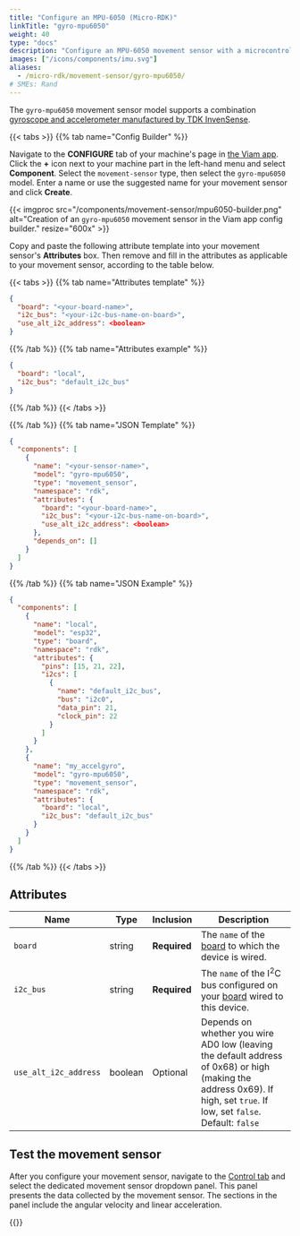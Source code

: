 ```yaml
---
title: "Configure an MPU-6050 (Micro-RDK)"
linkTitle: "gyro-mpu6050"
weight: 40
type: "docs"
description: "Configure an MPU-6050 movement sensor with a microcontroller."
images: ["/icons/components/imu.svg"]
aliases:
  - /micro-rdk/movement-sensor/gyro-mpu6050/
# SMEs: Rand
---
```


The `gyro-mpu6050` movement sensor model supports a combination [gyroscope and accelerometer manufactured by TDK InvenSense](https://invensense.tdk.com/products/motion-tracking/6-axis/mpu-6050/).

{{< tabs >}}
{{% tab name="Config Builder" %}}

Navigate to the **CONFIGURE** tab of your machine's page in [the Viam app](https://app.viam.com).
Click the **+** icon next to your machine part in the left-hand menu and select **Component**.
Select the `movement-sensor` type, then select the `gyro-mpu6050` model.
Enter a name or use the suggested name for your movement sensor and click **Create**.

{{< imgproc src="/components/movement-sensor/mpu6050-builder.png" alt="Creation of an `gyro-mpu6050` movement sensor in the Viam app config builder." resize="600x" >}}

Copy and paste the following attribute template into your movement sensor's **Attributes** box.
Then remove and fill in the attributes as applicable to your movement sensor, according to the table below.

{{< tabs >}}
{{% tab name="Attributes template" %}}

```json {class="line-numbers linkable-line-numbers"}
{
  "board": "<your-board-name>",
  "i2c_bus": "<your-i2c-bus-name-on-board>",
  "use_alt_i2c_address": <boolean>
}
```

{{% /tab %}}
{{% tab name="Attributes example" %}}

```json {class="line-numbers linkable-line-numbers"}
{
  "board": "local",
  "i2c_bus": "default_i2c_bus"
}
```

{{% /tab %}}
{{< /tabs >}}

{{% /tab %}}
{{% tab name="JSON Template" %}}

```json {class="line-numbers linkable-line-numbers"}
{
  "components": [
    {
      "name": "<your-sensor-name>",
      "model": "gyro-mpu6050",
      "type": "movement_sensor",
      "namespace": "rdk",
      "attributes": {
        "board": "<your-board-name>",
        "i2c_bus": "<your-i2c-bus-name-on-board>",
        "use_alt_i2c_address": <boolean>
      },
      "depends_on": []
    }
  ]
}
```

{{% /tab %}}
{{% tab name="JSON Example" %}}

```json {class="line-numbers linkable-line-numbers"}
{
  "components": [
    {
      "name": "local",
      "model": "esp32",
      "type": "board",
      "namespace": "rdk",
      "attributes": {
        "pins": [15, 21, 22],
        "i2cs": [
          {
            "name": "default_i2c_bus",
            "bus": "i2c0",
            "data_pin": 21,
            "clock_pin": 22
          }
        ]
      }
    },
    {
      "name": "my_accelgyro",
      "model": "gyro-mpu6050",
      "type": "movement_sensor",
      "namespace": "rdk",
      "attributes": {
        "board": "local",
        "i2c_bus": "default_i2c_bus"
      }
    }
  ]
}
```

{{% /tab %}}
{{< /tabs >}}

## Attributes

<!-- prettier-ignore -->
| Name                  | Type    | Inclusion    | Description |
| --------------------- | ------- | ------------ | ----------- |
| `board`               | string  | **Required** | The `name` of the [board](/build/micro-rdk/board/) to which the device is wired. |
| `i2c_bus`             | string  | **Required** | The `name` of the I<sup>2</sup>C bus configured on your [board](/components/board/) wired to this device. |
| `use_alt_i2c_address` | boolean | Optional     | Depends on whether you wire AD0 low (leaving the default address of 0x68) or high (making the address 0x69). If high, set `true`. If low, set `false`. <br> Default: `false` |

## Test the movement sensor

After you configure your movement sensor, navigate to the [Control tab](/fleet/machines/#control) and select the dedicated movement sensor dropdown panel.
This panel presents the data collected by the movement sensor.
The sections in the panel include the angular velocity and linear acceleration.

{{<imgproc src="/components/movement-sensor/movement-sensor-control-tab-mpu6050.png" resize="800x" declaredimensions=true alt="The movement sensor component in the control tab">}}
